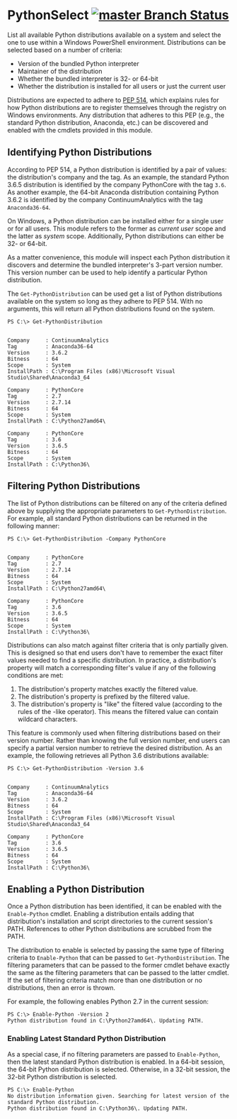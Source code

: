 # PythonSelect [![master Branch Status](https://ci.appveyor.com/api/projects/status/l8bel12152vkxbsg/branch/master?svg=true&passingText=master%20-%20OK&failingText=master%20-%20failing&pendingText=master%20-%20pending)](https://ci.appveyor.com/project/mvromer/pythonselect/branch/master)

List all available Python distributions available on a system and select the one to use within a Windows PowerShell environment. Distributions can be selected based on a number of criteria:

* Version of the bundled Python interpreter
* Maintainer of the distribution
* Whether the bundled interpreter is 32- or 64-bit
* Whether the distribution is installed for all users or just the current user

Distributions are expected to adhere to [PEP 514](https://www.python.org/dev/peps/pep-0514/), which explains rules for how Python distributions are to register themselves through the registry on Windows environments. Any distribution that adheres to this PEP (e.g., the standard Python distribution, Anaconda, etc.) can be discovered and enabled with the cmdlets provided in this module.

## Identifying Python Distributions
According to PEP 514, a Python distribution is identified by a pair of values: the distribution's company and the tag. As an example, the standard Python 3.6.5 distribution is identified by the company PythonCore with the tag `3.6`. As another example, the 64-bit Anaconda distribution containing Python 3.6.2 is identified by the company ContinuumAnalytics with the tag `Anaconda36-64`.

On Windows, a Python distribution can be installed either for a single user or for all users. This module refers to the former as _current user_ scope and the latter as _system_ scope. Additionally, Python distributions can either be 32- or 64-bit.

As a matter convenience, this module will inspect each Python distribution it discovers and determine the bundled interpreter's 3-part version number. This version number can be used to help identify a particular Python distribution.

The `Get-PythonDistribution` can be used get a list of Python distributions available on the system so long as they adhere to PEP 514. With no arguments, this will return all Python distributions found on the system.

```
PS C:\> Get-PythonDistribution


Company     : ContinuumAnalytics
Tag         : Anaconda36-64
Version     : 3.6.2
Bitness     : 64
Scope       : System
InstallPath : C:\Program Files (x86)\Microsoft Visual Studio\Shared\Anaconda3_64

Company     : PythonCore
Tag         : 2.7
Version     : 2.7.14
Bitness     : 64
Scope       : System
InstallPath : C:\Python27amd64\

Company     : PythonCore
Tag         : 3.6
Version     : 3.6.5
Bitness     : 64
Scope       : System
InstallPath : C:\Python36\
```

## Filtering Python Distributions
The list of Python distributions can be filtered on any of the criteria defined above by supplying the appropriate parameters to `Get-PythonDistribution`. For example, all standard Python distributions can be returned in the following manner:

```
PS C:\> Get-PythonDistribution -Company PythonCore


Company     : PythonCore
Tag         : 2.7
Version     : 2.7.14
Bitness     : 64
Scope       : System
InstallPath : C:\Python27amd64\

Company     : PythonCore
Tag         : 3.6
Version     : 3.6.5
Bitness     : 64
Scope       : System
InstallPath : C:\Python36\
```

Distributions can also match against filter criteria that is only partially given. This is designed so that end users don't have to remember the exact filter values needed to find a specific distribution. In practice, a distribution's property will match a corresponding filter's value if any of the following conditions are met:

1. The distribution's property matches exactly the filtered value.
2. The distribution's property is prefixed by the filtered value.
3. The distribution's property is "like" the filtered value (according to the rules of the -like operator). This means the filtered value can contain wildcard characters.

This feature is commonly used when filtering distributions based on their version number. Rather than knowing the full version number, end users can specify a partial version number to retrieve the desired distribution. As an example, the following retrieves all Python 3.6 distributions available:

```
PS C:\> Get-PythonDistribution -Version 3.6


Company     : ContinuumAnalytics
Tag         : Anaconda36-64
Version     : 3.6.2
Bitness     : 64
Scope       : System
InstallPath : C:\Program Files (x86)\Microsoft Visual Studio\Shared\Anaconda3_64

Company     : PythonCore
Tag         : 3.6
Version     : 3.6.5
Bitness     : 64
Scope       : System
InstallPath : C:\Python36\
```

## Enabling a Python Distribution
Once a Python distribution has been identified, it can be enabled with the `Enable-Python` cmdlet. Enabling a distribution entails adding that distribution's installation and script directories to the current session's PATH. References to other Python distributions are scrubbed from the PATH.

The distribution to enable is selected by passing the same type of filtering criteria to `Enable-Python` that can be passed to `Get-PythonDistribution`. The filtering parameters that can be passed to the former cmdlet behave exactly the same as the filtering parameters that can be passed to the latter cmdlet. If the set of filtering criteria match more than one distribution or no distributions, then an error is thrown.

For example, the following enables Python 2.7 in the current session:

```
PS C:\> Enable-Python -Version 2
Python distribution found in C:\Python27amd64\. Updating PATH.
```

### Enabling Latest Standard Python Distribution
As a special case, if no filtering parameters are passed to `Enable-Python`, then the latest standard Python distribution is enabled. In a 64-bit session, the 64-bit Python distribution is selected. Otherwise, in a 32-bit session, the 32-bit Python distribution is selected.

```
PS C:\> Enable-Python
No distribution information given. Searching for latest version of the standard Python distribution.
Python distribution found in C:\Python36\. Updating PATH.
```
